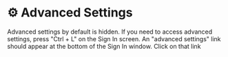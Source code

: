 # ⚙️ Advanced Settings

Advanced settings by default is hidden. If you need to access advanced settings, press "Ctrl + L" on the Sign In screen. An "advanced settings" link should appear at the bottom of the Sign In window. Click on that link
